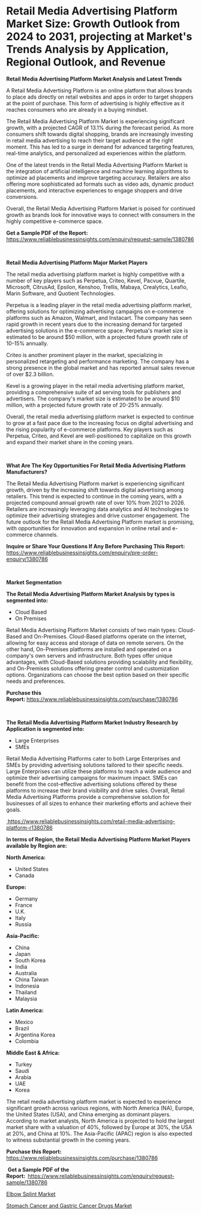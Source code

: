 <p><h1>Retail Media Advertising Platform Market Size: Growth Outlook from 2024 to 2031, projecting at Market's Trends Analysis by Application, Regional Outlook, and Revenue</h1></p><p><strong>Retail Media Advertising Platform Market Analysis and Latest Trends</strong></p>
<p><p>A Retail Media Advertising Platform is an online platform that allows brands to place ads directly on retail websites and apps in order to target shoppers at the point of purchase. This form of advertising is highly effective as it reaches consumers who are already in a buying mindset.</p><p>The Retail Media Advertising Platform Market is experiencing significant growth, with a projected CAGR of 13.1% during the forecast period. As more consumers shift towards digital shopping, brands are increasingly investing in retail media advertising to reach their target audience at the right moment. This has led to a surge in demand for advanced targeting features, real-time analytics, and personalized ad experiences within the platform.</p><p>One of the latest trends in the Retail Media Advertising Platform Market is the integration of artificial intelligence and machine learning algorithms to optimize ad placements and improve targeting accuracy. Retailers are also offering more sophisticated ad formats such as video ads, dynamic product placements, and interactive experiences to engage shoppers and drive conversions.</p><p>Overall, the Retail Media Advertising Platform Market is poised for continued growth as brands look for innovative ways to connect with consumers in the highly competitive e-commerce space.</p></p>
<p><strong>Get a Sample PDF of the Report:&nbsp;</strong> <a href="https://www.reliablebusinessinsights.com/enquiry/request-sample/1380786">https://www.reliablebusinessinsights.com/enquiry/request-sample/1380786</a></p>
<p>&nbsp;</p>
<p><strong>Retail Media Advertising Platform Major Market Players</strong></p>
<p><p>The retail media advertising platform market is highly competitive with a number of key players such as Perpetua, Criteo, Kevel, Pacvue, Quartile, Microsoft, CitrusAd, Epsilon, Kenshoo, Trellis, Mabaya, Crealytics, Leafio, Marin Software, and Quotient Technologies.</p><p>Perpetua is a leading player in the retail media advertising platform market, offering solutions for optimizing advertising campaigns on e-commerce platforms such as Amazon, Walmart, and Instacart. The company has seen rapid growth in recent years due to the increasing demand for targeted advertising solutions in the e-commerce space. Perpetua's market size is estimated to be around $50 million, with a projected future growth rate of 10-15% annually.</p><p>Criteo is another prominent player in the market, specializing in personalized retargeting and performance marketing. The company has a strong presence in the global market and has reported annual sales revenue of over $2.3 billion.</p><p>Kevel is a growing player in the retail media advertising platform market, providing a comprehensive suite of ad serving tools for publishers and advertisers. The company's market size is estimated to be around $10 million, with a projected future growth rate of 20-25% annually.</p><p>Overall, the retail media advertising platform market is expected to continue to grow at a fast pace due to the increasing focus on digital advertising and the rising popularity of e-commerce platforms. Key players such as Perpetua, Criteo, and Kevel are well-positioned to capitalize on this growth and expand their market share in the coming years.</p></p>
<p>&nbsp;</p>
<p><strong>What Are The Key Opportunities For Retail Media Advertising Platform Manufacturers?</strong></p>
<p><p>The Retail Media Advertising Platform market is experiencing significant growth, driven by the increasing shift towards digital advertising among retailers. This trend is expected to continue in the coming years, with a projected compound annual growth rate of over 10% from 2021 to 2026. Retailers are increasingly leveraging data analytics and AI technologies to optimize their advertising strategies and drive customer engagement. The future outlook for the Retail Media Advertising Platform market is promising, with opportunities for innovation and expansion in online retail and e-commerce channels.</p></p>
<p><strong>Inquire or Share Your Questions If Any Before Purchasing This Report:</strong> <a href="https://www.reliablebusinessinsights.com/enquiry/pre-order-enquiry/1380786">https://www.reliablebusinessinsights.com/enquiry/pre-order-enquiry/1380786</a></p>
<p>&nbsp;</p>
<p><strong>Market Segmentation</strong></p>
<p><strong>The Retail Media Advertising Platform Market Analysis by types is segmented into:</strong></p>
<p><ul><li>Cloud Based</li><li>On Premises</li></ul></p>
<p><p>Retail Media Advertising Platform Market consists of two main types: Cloud-Based and On-Premises. Cloud-Based platforms operate on the internet, allowing for easy access and storage of data on remote servers. On the other hand, On-Premises platforms are installed and operated on a company's own servers and infrastructure. Both types offer unique advantages, with Cloud-Based solutions providing scalability and flexibility, and On-Premises solutions offering greater control and customization options. Organizations can choose the best option based on their specific needs and preferences.</p></p>
<p><strong>Purchase this Report:&nbsp;</strong><a href="https://www.reliablebusinessinsights.com/purchase/1380786">https://www.reliablebusinessinsights.com/purchase/1380786</a></p>
<p>&nbsp;</p>
<p><strong>The Retail Media Advertising Platform Market Industry Research by Application is segmented into:</strong></p>
<p><ul><li>Large Enterprises</li><li>SMEs</li></ul></p>
<p><p>Retail Media Advertising Platforms cater to both Large Enterprises and SMEs by providing advertising solutions tailored to their specific needs. Large Enterprises can utilize these platforms to reach a wide audience and optimize their advertising campaigns for maximum impact. SMEs can benefit from the cost-effective advertising solutions offered by these platforms to increase their brand visibility and drive sales. Overall, Retail Media Advertising Platforms provide a comprehensive solution for businesses of all sizes to enhance their marketing efforts and achieve their goals.</p></p>
<p><a href="https://www.reliablebusinessinsights.com/retail-media-advertising-platform-r1380786">&nbsp;https://www.reliablebusinessinsights.com/retail-media-advertising-platform-r1380786</a></p>
<p><strong>In terms of Region, the Retail Media Advertising Platform Market Players available by Region are:</strong></p>
<p>
    <p> <strong> North America: </strong>
        <ul>
            <li>United States</li>
            <li>Canada</li>
        </ul>
        </p> 
    <p> <strong> Europe: </strong>
        <ul>
            <li>Germany</li>
            <li>France</li>
            <li>U.K.</li>
            <li>Italy</li>
            <li>Russia</li>
        </ul>
        </p> 
    <p> <strong> Asia-Pacific: </strong>
        <ul>
            <li>China</li>
            <li>Japan</li>
            <li>South Korea</li>
            <li>India</li>
            <li>Australia</li>
            <li>China Taiwan</li>
            <li>Indonesia</li>
            <li>Thailand</li>
            <li>Malaysia</li>
        </ul>
        </p> 
    <p> <strong> Latin America: </strong>
        <ul>
            <li>Mexico</li>
            <li>Brazil</li>
            <li>Argentina Korea</li>
            <li>Colombia</li>
        </ul>
        </p> 
    <p> <strong> Middle East & Africa: </strong>
        <ul>
            <li>Turkey</li>
            <li>Saudi</li>
            <li>Arabia</li>
            <li>UAE</li>
            <li>Korea</li>
        </ul>
    </p>
    </p>
<p><p>The retail media advertising platform market is expected to experience significant growth across various regions, with North America (NA), Europe, the United States (USA), and China emerging as dominant players. According to market analysts, North America is projected to hold the largest market share with a valuation of 40%, followed by Europe at 30%, the USA at 20%, and China at 10%. The Asia-Pacific (APAC) region is also expected to witness substantial growth in the coming years.</p></p>
<p><strong>Purchase this Report: </strong><a href="https://www.reliablebusinessinsights.com/purchase/1380786">https://www.reliablebusinessinsights.com/purchase/1380786</a></p>
<p>&nbsp;<strong>Get a Sample PDF of the Report:&nbsp;&nbsp;</strong><a href="https://www.reliablebusinessinsights.com/enquiry/request-sample/1380786">https://www.reliablebusinessinsights.com/enquiry/request-sample/1380786</a></p>
<p><strong></strong></p>
<p><p><a href="https://view.publitas.com/reportprime-1/global-elbow-splint-market-size-is-expected-to-experience-a-cagr-of-10-9-through-2024-2031-according-to-industry-projections/">Elbow Splint Market</a></p><p><a href="https://github.com/markusgodoy/Market-Research-Report-List-4/blob/main/stomach-cancer-and-gastric-cancer-drugs-market.md">Stomach Cancer and Gastric Cancer Drugs Market</a></p></p>